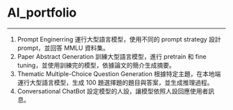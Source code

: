 # AI_portfolio
--- 
1. Prompt Enginerring
運行大型語言模型，使用不同的 prompt strategy 設計prompt，並回答 MMLU 資料集。
2. Paper Abstract Generation
訓練大型語言模型，進行 pretrain 和 fine tuning，並使用訓練完的模型，依據論文的簡介生成摘要。
3. Thematic Multiple-Choice Question Generation
根據特定主題，在本地端運行大型語言模型，生成 100 題選擇題的題目與答案，並生成推理過程。
4. Conversational ChatBot
設定模型的人設，讓模型依照人設回應使用者訊息。
